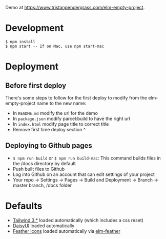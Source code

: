Demo at https://www.tristanpendergrass.com/elm-empty-project.

# Development

```
$ npm install
$ npm start -- If on Mac, use npm start-mac
```

# Deployment

## Before first deploy
There's some steps to follow for the first deploy to modify from the elm-empty-project name to the new name:
* In `README.md` modify the url for the demo
* In `package.json` modify parcel:build to have the right url
* In `index.html` modify page title to correct title
* Remove first time deploy section ^

## Deploying to Github pages
* `$ npm run build` or `$ npm run build-mac`: This command builds files in the /docs directory by default
* Push built files to Github
* Log into Github on an account that can edit settings of your project
* Your repo -> Settings -> Pages -> Build and Deployment -> Branch -> master branch, /docs folder

# Defaults
* [Tailwind 3.*](https://tailwindcss.com/) loaded automatically (which includes a css reset)
* [DaisyUI](https://daisyui.com/docs/install/) loaded automatically
* [Feather Icons](https://feathericons.com/) loaded automatically via [elm-feather](https://github.com/feathericons/elm-feather)